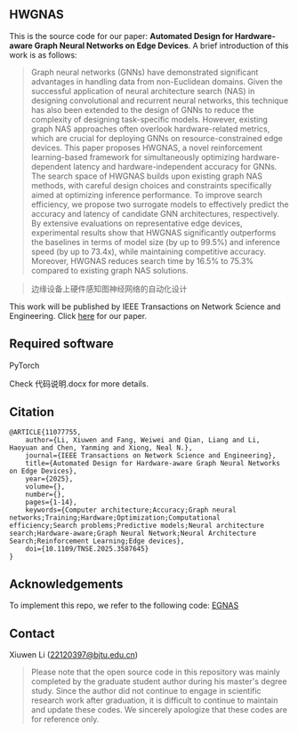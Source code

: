 ## HWGNAS

This is the source code for our paper: **Automated Design for Hardware-aware Graph Neural Networks on Edge Devices**. A brief introduction of this work is as follows:

> Graph neural networks (GNNs) have demonstrated significant advantages in handling data from non-Euclidean domains. Given the successful application of neural architecture search (NAS) in designing convolutional and recurrent neural networks, this technique has also been extended to the design of GNNs to reduce the complexity of designing task-specific models. However, existing graph NAS approaches often overlook hardware-related metrics, which are crucial for deploying GNNs on resource-constrained edge devices. This paper proposes HWGNAS, a novel reinforcement learning-based framework for simultaneously optimizing hardware-dependent latency and hardware-independent accuracy for GNNs. The search space of HWGNAS builds upon existing graph NAS methods, with careful design choices and constraints specifically aimed at optimizing inference performance. To improve search efficiency, we propose two surrogate models to effectively predict the accuracy and latency of candidate GNN architectures, respectively. By extensive evaluations on representative edge devices, experimental results show that HWGNAS significantly outperforms the baselines in terms of model size (by up to 99.5%) and inference speed (by up to 73.4x), while maintaining competitive accuracy. Moreover, HWGNAS reduces search time by 16.5% to 75.3% compared to existing graph NAS solutions.

> 边缘设备上硬件感知图神经网络的自动化设计

This work will be published by IEEE Transactions on Network Science and Engineering. Click [here](https://doi.org/10.1109/TNSE.2025.3587645) for our paper.

## Required software

PyTorch

Check 代码说明.docx for more details.

## Citation
    @ARTICLE{11077755,
		author={Li, Xiuwen and Fang, Weiwei and Qian, Liang and Li, Haoyuan and Chen, Yanming and Xiong, Neal N.},
		journal={IEEE Transactions on Network Science and Engineering}, 
		title={Automated Design for Hardware-aware Graph Neural Networks on Edge Devices}, 
		year={2025},
		volume={},
		number={},
		pages={1-14},
		keywords={Computer architecture;Accuracy;Graph neural networks;Training;Hardware;Optimization;Computational efficiency;Search problems;Predictive models;Neural architecture search;Hardware-aware;Graph Neural Network;Neural Architecture Search;Reinforcement Learning;Edge devices},
		doi={10.1109/TNSE.2025.3587645}
	}
	
## Acknowledgements
To implement this repo, we refer to the following code:
[EGNAS](https://github.com/tjdeng/EGNAS) 

## Contact

Xiuwen Li (22120397@bjtu.edu.cn)

> Please note that the open source code in this repository was mainly completed by the graduate student author during his master's degree study. Since the author did not continue to engage in scientific research work after graduation, it is difficult to continue to maintain and update these codes. We sincerely apologize that these codes are for reference only.
